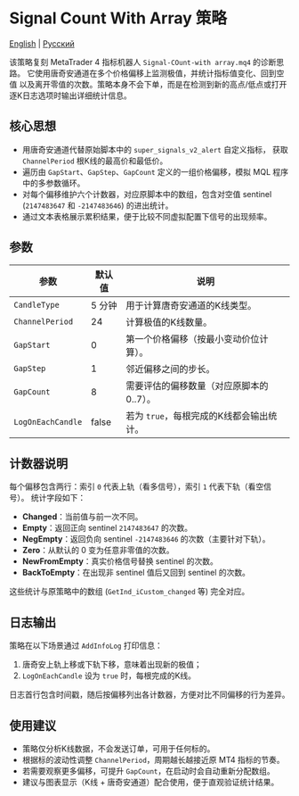 # Signal Count With Array 策略
[English](README.md) | [Русский](README_ru.md)

该策略复刻 MetaTrader 4 指标机器人 `Signal-COunt-with array.mq4` 的诊断思路。
它使用唐奇安通道在多个价格偏移上监测极值，并统计指标值变化、回到空值
以及离开零值的次数。策略本身不会下单，而是在检测到新的高点/低点或打开
逐K日志选项时输出详细统计信息。

## 核心思想

- 用唐奇安通道代替原始脚本中的 `super_signals_v2_alert` 自定义指标，
  获取 `ChannelPeriod` 根K线的最高价和最低价。
- 遍历由 `GapStart`、`GapStep`、`GapCount` 定义的一组价格偏移，模拟 MQL
  程序中的多参数循环。
- 对每个偏移维护六个计数器，对应原脚本中的数组，包含对空值 sentinel
  (`2147483647` 和 `-2147483646`) 的进出统计。
- 通过文本表格展示累积结果，便于比较不同虚拟配置下信号的出现频率。

## 参数

| 参数 | 默认值 | 说明 |
|------|--------|------|
| `CandleType` | 5 分钟 | 用于计算唐奇安通道的K线类型。 |
| `ChannelPeriod` | 24 | 计算极值的K线数量。 |
| `GapStart` | 0 | 第一个价格偏移（按最小变动价位计算）。 |
| `GapStep` | 1 | 邻近偏移之间的步长。 |
| `GapCount` | 8 | 需要评估的偏移数量（对应原脚本的 0..7）。 |
| `LogOnEachCandle` | false | 若为 `true`，每根完成的K线都会输出统计。 |

## 计数器说明

每个偏移包含两行：索引 `0` 代表上轨（看多信号），索引 `1` 代表下轨（看空信号）。
统计字段如下：

- **Changed**：当前值与前一次不同。
- **Empty**：返回正向 sentinel `2147483647` 的次数。
- **NegEmpty**：返回负向 sentinel `-2147483646` 的次数（主要针对下轨）。
- **Zero**：从默认的 0 变为任意非零值的次数。
- **NewFromEmpty**：真实价格信号替换 sentinel 的次数。
- **BackToEmpty**：在出现非 sentinel 值后又回到 sentinel 的次数。

这些统计与原策略中的数组 (`GetInd_iCustom_changed` 等) 完全对应。

## 日志输出

策略在以下场景通过 `AddInfoLog` 打印信息：

1. 唐奇安上轨上移或下轨下移，意味着出现新的极值；
2. `LogOnEachCandle` 设为 `true` 时，每根完成的K线。

日志首行包含时间戳，随后按偏移列出各计数器，方便对比不同偏移的行为差异。

## 使用建议

- 策略仅分析K线数据，不会发送订单，可用于任何标的。
- 根据标的波动性调整 `ChannelPeriod`，周期越长越接近原 MT4 指标的节奏。
- 若需要观察更多偏移，可提升 `GapCount`，在启动时会自动重新分配数组。
- 建议与图表显示（K线 + 唐奇安通道）配合使用，便于直观验证统计结果。
